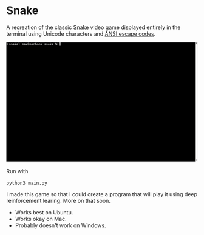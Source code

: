 # Snake

A recreation of the classic [Snake](https://en.wikipedia.org/wiki/Snake_(video_game_genre)) video game displayed entirely in the terminal using Unicode characters and [ANSI escape codes](https://en.wikipedia.org/wiki/ANSI_escape_code).

![Gameplay](https://github.com/max-fatouros/snake/blob/master/gif/gameplay.gif)

Run with 
```
python3 main.py
```

I made this game so that I could create a program that will play it using deep reinforcement learing. More on that soon.

* Works best on Ubuntu.
* Works okay on Mac.
* Probably doesn't work on Windows.

